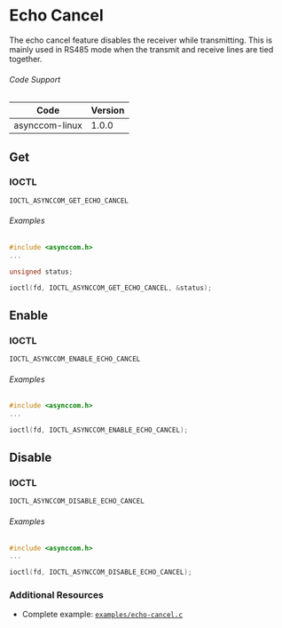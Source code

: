 # Echo Cancel

The echo cancel feature disables the receiver while transmitting. This is mainly used in RS485 mode when the transmit and receive lines are tied together.


###### Code Support
| Code | Version |
| ---- | ------- |
| asynccom-linux | 1.0.0 |


## Get
### IOCTL
```c
IOCTL_ASYNCCOM_GET_ECHO_CANCEL
```

###### Examples
```c
#include <asynccom.h>
...

unsigned status;

ioctl(fd, IOCTL_ASYNCCOM_GET_ECHO_CANCEL, &status);
```

## Enable
### IOCTL
```c
IOCTL_ASYNCCOM_ENABLE_ECHO_CANCEL
```

###### Examples
```c
#include <asynccom.h>
...

ioctl(fd, IOCTL_ASYNCCOM_ENABLE_ECHO_CANCEL);
```

## Disable
### IOCTL
```c
IOCTL_ASYNCCOM_DISABLE_ECHO_CANCEL
```

###### Examples
```c
#include <asynccom.h>
...

ioctl(fd, IOCTL_ASYNCCOM_DISABLE_ECHO_CANCEL);
```

### Additional Resources
- Complete example: [`examples/echo-cancel.c`](../examples/echo-cancel.c)
